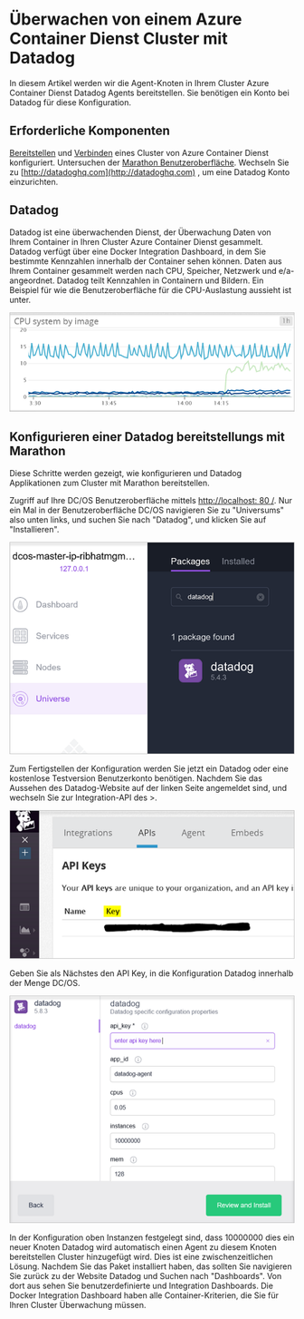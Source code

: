 <properties
   pageTitle="Überwachen von einem Azure Container Dienst Cluster mit Datadog | Microsoft Azure"
   description="Überwachen eines Azure Container Dienst Clusters mit Datadog an. Verwenden Sie das Web-DC/OS Benutzeroberfläche Datadog-Agents zum Cluster bereitstellen."
   services="container-service"
   documentationCenter=""
   authors="rbitia"
   manager="timlt"
   editor=""
   tags="acs, azure-container-service"
   keywords="Container, DC/OS, Docker Punktschwarms, Azure"/>

<tags
   ms.service="container-service"
   ms.devlang="na"
   ms.topic="article"
   ms.tgt_pltfrm="na"
   ms.workload="infrastructure"   
   ms.date="07/28/2016"
   ms.author="t-ribhat"/>

# <a name="monitor-an-azure-container-service-cluster-with-datadog"></a>Überwachen von einem Azure Container Dienst Cluster mit Datadog

In diesem Artikel werden wir die Agent-Knoten in Ihrem Cluster Azure Container Dienst Datadog Agents bereitstellen. Sie benötigen ein Konto bei Datadog für diese Konfiguration. 

## <a name="prerequisites"></a>Erforderliche Komponenten 

[Bereitstellen](container-service-deployment.md) und [Verbinden](container-service-connect.md) eines Cluster von Azure Container Dienst konfiguriert. Untersuchen der [Marathon Benutzeroberfläche](container-service-mesos-marathon-ui.md). Wechseln Sie zu [http://datadoghq.com](http://datadoghq.com) , um eine Datadog Konto einzurichten. 

## <a name="datadog"></a>Datadog 

Datadog ist eine überwachenden Dienst, der Überwachung Daten von Ihrem Container in Ihren Cluster Azure Container Dienst gesammelt. Datadog verfügt über eine Docker Integration Dashboard, in dem Sie bestimmte Kennzahlen innerhalb der Container sehen können. Daten aus Ihrem Container gesammelt werden nach CPU, Speicher, Netzwerk und e/a-angeordnet. Datadog teilt Kennzahlen in Containern und Bildern. Ein Beispiel für wie die Benutzeroberfläche für die CPU-Auslastung aussieht ist unter.

![Datadog-Benutzeroberfläche](./media/container-service-monitoring/datadog4.png)

## <a name="configure-a-datadog-deployment-with-marathon"></a>Konfigurieren einer Datadog bereitstellungs mit Marathon

Diese Schritte werden gezeigt, wie konfigurieren und Datadog Applikationen zum Cluster mit Marathon bereitstellen. 

Zugriff auf Ihre DC/OS Benutzeroberfläche mittels [http://localhost: 80 /](http://localhost:80/). Nur ein Mal in der Benutzeroberfläche DC/OS navigieren Sie zu "Universums" also unten links, und suchen Sie nach "Datadog", und klicken Sie auf "Installieren".

![Datadog Paket innerhalb der Menge DC/OS](./media/container-service-monitoring/datadog1.png)

Zum Fertigstellen der Konfiguration werden Sie jetzt ein Datadog oder eine kostenlose Testversion Benutzerkonto benötigen. Nachdem Sie das Aussehen des Datadog-Website auf der linken Seite angemeldet sind, und wechseln Sie zur Integration-API des >. 

![Datadog API-Schlüssel](./media/container-service-monitoring/datadog2.png)

Geben Sie als Nächstes den API Key, in die Konfiguration Datadog innerhalb der Menge DC/OS. 

![Datadog Konfiguration im Universum DC/OS](./media/container-service-monitoring/datadog3.png) 

In der Konfiguration oben Instanzen festgelegt sind, dass 10000000 dies ein neuer Knoten Datadog wird automatisch einen Agent zu diesem Knoten bereitstellen Cluster hinzugefügt wird. Dies ist eine zwischenzeitlichen Lösung. Nachdem Sie das Paket installiert haben, das sollten Sie navigieren Sie zurück zu der Website Datadog und Suchen nach "Dashboards". Von dort aus sehen Sie benutzerdefinierte und Integration Dashboards. Die Docker Integration Dashboard haben alle Container-Kriterien, die Sie für Ihren Cluster Überwachung müssen. 
